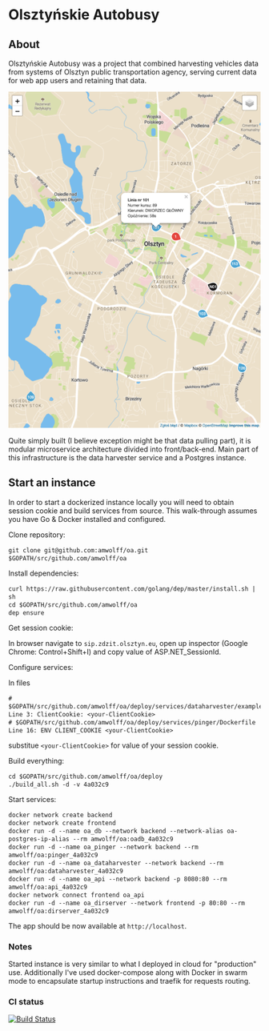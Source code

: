 # Olsztyńskie Autobusy
<!-- Infrastructure to pull, retain and represent real-time data collected from Olsztyn public transportation vehicles -->

## About
Olsztyńskie Autobusy was a project that combined harvesting vehicles data from systems of Olsztyn public transportation agency, serving current data for web app users and retaining that data.

<div style="text-align:center"><img src ="screenshot.png" /></div>

Quite simply built (I believe exception might be that data pulling part), it is modular microservice architecture divided into front/back-end.
Main part of this infrastructure is the data harvester service and a Postgres instance.

## Start an instance
In order to start a dockerized instance locally you will need to obtain session cookie and build services from source.
This walk-through assumes you have Go & Docker installed and configured.

Clone repository:
```
git clone git@github.com:amwolff/oa.git $GOPATH/src/github.com/amwolff/oa
```

Install dependencies:
```
curl https://raw.githubusercontent.com/golang/dep/master/install.sh | sh
cd $GOPATH/src/github.com/amwolff/oa
dep ensure
```

Get session cookie:

In browser navigate to `sip.zdzit.olsztyn.eu`, open up inspector (Google Chrome: Control+Shift+I) and copy value of ASP.NET_SessionId.

Configure services:

In files
```
# $GOPATH/src/github.com/amwolff/oa/deploy/services/dataharvester/example_config.yml
Line 3: ClientCookie: <your-ClientCookie>
# $GOPATH/src/github.com/amwolff/oa/deploy/services/pinger/Dockerfile
Line 16: ENV CLIENT_COOKIE <your-ClientCookie>
```
substitue `<your-ClientCookie>` for value of your session cookie.

Build everything:
```
cd $GOPATH/src/github.com/amwolff/oa/deploy
./build_all.sh -d -v 4a032c9
```

Start services:
```
docker network create backend
docker network create frontend
docker run -d --name oa_db --network backend --network-alias oa-postgres-ip-alias --rm amwolff/oa:oadb_4a032c9
docker run -d --name oa_pinger --network backend --rm amwolff/oa:pinger_4a032c9
docker run -d --name oa_dataharvester --network backend --rm amwolff/oa:dataharvester_4a032c9
docker run -d --name oa_api --network backend -p 8080:80 --rm amwolff/oa:api_4a032c9
docker network connect frontend oa_api
docker run -d --name oa_dirserver --network frontend -p 80:80 --rm amwolff/oa:dirserver_4a032c9
```

The app should be now available at `http://localhost`.

### Notes
Started instance is very similar to what I deployed in cloud for "production" use.
Additionally I've used docker-compose along with Docker in swarm mode to encapsulate startup instructions and traefik for requests routing.

### CI status
[![Build Status](https://travis-ci.com/amwolff/oa.svg?token=8LTVaXtVR2rYts8pwRmn&branch=master)](https://travis-ci.com/amwolff/oa)
